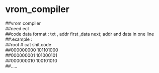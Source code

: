 # vrom_compiler<br>
##vrom compiler<br>
##need ecl <br>
##code data format : txt , addr first ,data next; addr and data in one line<br>
##:example :<br>
##root # cat shit.code<br>
##000000000 101101000<br>
##000000001 101000101<br>
##000000010 100101010<br>
##.....<br>
